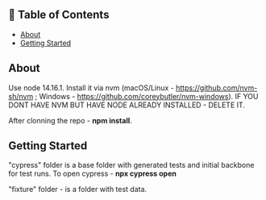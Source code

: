 ## 📝 Table of Contents

- [About](#about)
- [Getting Started](#getting_started)
## About <a name = "about"></a>

Use node 14.16.1. Install it via nvm (macOS/Linux - https://github.com/nvm-sh/nvm ; Windows -  https://github.com/coreybutler/nvm-windows). IF YOU DONT HAVE NVM BUT HAVE NODE ALREADY INSTALLED - DELETE IT.  

After clonning the repo -  **npm install**. 

## Getting Started <a name = "getting_started"></a>

"cypress" folder is a base folder with generated tests and initial backbone for test runs. To open cypress - **npx cypress open**

"fixture" folder - is a folder with test data.